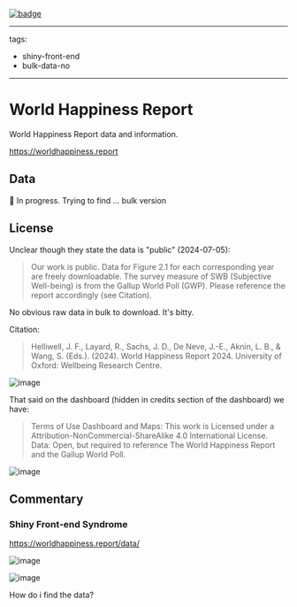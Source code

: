 <a className="gh-badge" href="https://datahub.io/core/world-happiness-report"><img src="https://badgen.net/badge/icon/View%20on%20datahub.io/orange?icon=https://datahub.io/datahub-cube-badge-icon.svg&label&scale=1.25" alt="badge" /></a>

---
tags:
  - shiny-front-end
  - bulk-data-no
--- 

# World Happiness Report

World Happiness Report data and information.

https://worldhappiness.report

## Data

🚧 In progress. Trying to find ... bulk version 

## License

Unclear though they state the data is "public" (2024-07-05):

> Our work is public. Data for Figure 2.1 for each corresponding year are freely downloadable. The survey measure of SWB (Subjective Well-being) is from the Gallup World Poll (GWP). Please reference the report accordingly (see Citation).

No obvious raw data in bulk to download. It's bitty.

Citation:

> Helliwell, J. F., Layard, R., Sachs, J. D., De Neve, J.-E., Aknin, L. B., & Wang, S. (Eds.). (2024). World Happiness Report 2024. University of Oxford: Wellbeing Research Centre.

![image](https://github.com/datasets/world-happiness-report/assets/180658/0c0bdf39-9593-40cb-a974-235dea4f6e53)

That said on the dashboard (hidden in credits section of the dashboard) we have:

> Terms of Use
> Dashboard and Maps: This work is Licensed under a Attribution-NonCommercial-ShareAlike 4.0 International License.
> Data: Open, but required to reference The World Happiness Report and the Gallup World Poll.

![image](https://github.com/datasets/world-happiness-report/assets/180658/1c83be3c-35e4-430a-90da-fd5ed3e76185)

## Commentary

### Shiny Front-end Syndrome

https://worldhappiness.report/data/

![image](https://github.com/datasets/world-happiness-report/assets/180658/99df4296-4e40-4db3-aae3-d83011a10211)

![image](https://github.com/datasets/world-happiness-report/assets/180658/06e208a0-892d-4ac5-a1b9-902e638ee01b)

How do i find the data?
